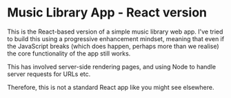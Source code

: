 # Music Library App - React version

This is the React-based version of a simple music library web app. I've tried to build this using a progressive enhancement mindset, meaning that even if the JavaScript breaks (which does happen, perhaps more than we realise) the core functionality of the app still works.

This has involved server-side rendering pages, and using Node to handle server requests for URLs etc.

Therefore, this is not a standard React app like you might see elsewhere.